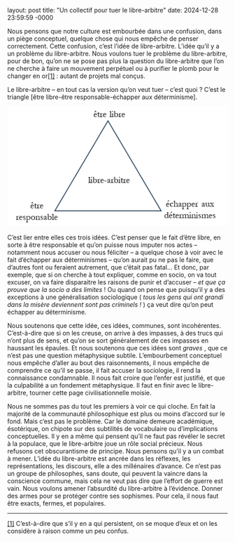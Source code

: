 layout: post
title: "Un collectif pour tuer le libre-arbitre"
date: 2024-12-28 23:59:59 -0000

Nous pensons que notre culture est embourbée dans une confusion, dans un piège conceptuel, quelque chose qui nous empêche de penser correctement. Cette confusion, c’est l’idée de libre-arbitre. L’idée qu’il y a un problème du libre-arbitre. Nous voulons tuer le problème du libre-arbitre, pour de bon, qu’on ne se pose pas plus la question du libre-arbitre que l’on ne cherche à faire un mouvement perpétuel ou à purifier le plomb pour le changer en or[[1]](#_ftn1) : autant de projets mal conçus.

Le libre-arbitre – en tout cas la version qu’on veut tuer – c’est quoi ? C’est le triangle [être libre-être responsable-échapper aux déterminisme].

![image info](../pictures/triangle.png)

C’est lier entre elles ces trois idées. C’est penser que le fait d’être libre, en sorte à être responsable et qu’on puisse nous imputer nos actes – notamment nous accuser ou nous féliciter – a quelque chose à voir avec le fait d’échapper aux déterminismes – qu’on aurait pu ne pas le faire, que d’autres font ou feraient autrement, que c’était pas fatal… Et donc, par exemple, que si on cherche à tout expliquer, comme en socio, on va tout excuser, on va faire disparaitre les raisons de punir et d’accuser – *et que ça prouve que la socio a des limites* ! Ou quand on pense que puisqu’il y a des exceptions à une généralisation sociologique ( *tous les gens qui ont grandi dans
la misère deviennent sont pas criminels !* ) ça veut dire qu’on peut échapper au déterminisme.

Nous soutenons que cette idée, ces idées, communes, sont incohérentes. C’est-à-dire que si on les creuse, on arrive à des impasses, à des trucs qui n’ont plus de sens, et qu’on se sort généralement de ces impasses en haussant les épaules. Et nous soutenons que ces idées sont  *graves* , que ce n’est pas une question métaphysique subtile. L’embourbement conceptuel nous empêche d’aller au bout des raisonnements, il nous empêche de comprendre ce qu’il se passe, il fait accuser la sociologie, il rend la connaissance condamnable. Il nous fait croire que l’enfer est justifié, et que la culpabilité a un fondement métaphysique. Il faut en finir avec le libre-arbitre, tourner cette page civilisationnelle moisie.

Nous ne sommes pas du tout les premiers à voir ce qui cloche. En fait la majorité de la communauté philosophique est plus ou moins d’accord sur le fond. Mais c’est pas le problème. Car le domaine demeure académique, ésotérique, on chipote sur des subtilités de vocabulaire ou d’implications conceptuelles. Il y en a même qui pensent qu’il ne faut pas révéler le secret à la populace, que le libre-arbitre joue un rôle social précieux. Nous refusons cet obscurantisme de principe. Nous pensons qu’il y a un combat à mener. L’idée du libre-arbitre est ancrée dans les réflexes, les représentations, les discours, elle a des millénaires d’avance. Ce n’est pas un groupe de philosophes, sans doute, qui peuvent la vaincre dans la conscience commune, mais cela ne veut pas dire que l’effort de guerre est vain. Nous voulons amener l’absurdité du libre-arbitre à l’évidence. Donner des armes pour se protéger contre ses sophismes. Pour cela, il nous faut être exacts, fermes, et populaires.

---

[[1]](#_ftnref1) C’est-à-dire que s’il y en a qui persistent, on se moque d’eux et on les considère à raison comme un peu confus.
